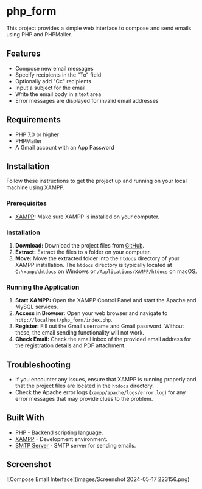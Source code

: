 # php_form

This project provides a simple web interface to compose and send emails using PHP and PHPMailer.

## Features

- Compose new email messages
- Specify recipients in the "To" field
- Optionally add "Cc" recipients
- Input a subject for the email
- Write the email body in a text area
- Error messages are displayed for invalid email addresses

## Requirements

- PHP 7.0 or higher
- PHPMailer
- A Gmail account with an App Password

## Installation

Follow these instructions to get the project up and running on your local machine using XAMPP.

### Prerequisites

- [XAMPP](https://www.apachefriends.org/index.html): Make sure XAMPP is installed on your computer.

### Installation

1. **Download:** Download the project files from [GitHub](https://github.com/Akash-Saji/php_form.git).
2. **Extract:** Extract the files to a folder on your computer.
3. **Move:** Move the extracted folder into the `htdocs` directory of your XAMPP installation. The `htdocs` directory is typically located at `C:\xampp\htdocs` on Windows or `/Applications/XAMPP/htdocs` on macOS.

### Running the Application

1. **Start XAMPP:** Open the XAMPP Control Panel and start the Apache and MySQL services.
2. **Access in Browser:** Open your web browser and navigate to `http://localhost/php_form/index.php`.
3. **Register:**  Fill out the Gmail username and Gmail password. Without these, the email sending functionality will not work.
4. **Check Email:** Check the email inbox of the provided email address for the registration details and PDF attachment.

## Troubleshooting

- If you encounter any issues, ensure that XAMPP is running properly and that the project files are located in the `htdocs` directory.
- Check the Apache error logs (`xampp/apache/logs/error.log`) for any error messages that may provide clues to the problem.

## Built With

- [PHP](https://www.php.net/) - Backend scripting language.
- [XAMPP](https://www.apachefriends.org/index.html) - Development environment.
- [SMTP Server](https://example.com/smtp-server) - SMTP server for sending emails.

## Screenshot

![Compose Email Interface](images/Screenshot 2024-05-17 223156.png)
